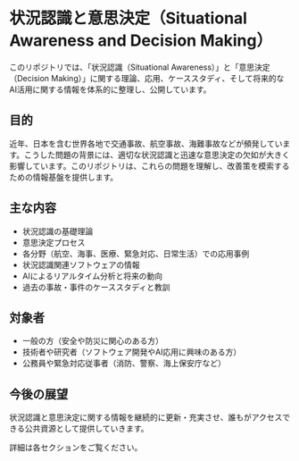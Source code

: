 # 状況認識と意思決定（Situational Awareness and Decision Making）

このリポジトリでは、「状況認識（Situational Awareness）」と「意思決定（Decision Making）」に関する理論、応用、ケーススタディ、そして将来的なAI活用に関する情報を体系的に整理し、公開しています。

## 目的

近年、日本を含む世界各地で交通事故、航空事故、海難事故などが頻発しています。こうした問題の背景には、適切な状況認識と迅速な意思決定の欠如が大きく影響しています。このリポジトリは、これらの問題を理解し、改善策を模索するための情報基盤を提供します。

## 主な内容

- 状況認識の基礎理論
- 意思決定プロセス
- 各分野（航空、海事、医療、緊急対応、日常生活）での応用事例
- 状況認識関連ソフトウェアの情報
- AIによるリアルタイム分析と将来の動向
- 過去の事故・事件のケーススタディと教訓

## 対象者

- 一般の方（安全や防災に関心のある方）
- 技術者や研究者（ソフトウェア開発やAI応用に興味のある方）
- 公務員や緊急対応従事者（消防、警察、海上保安庁など）

## 今後の展望

状況認識と意思決定に関する情報を継続的に更新・充実させ、誰もがアクセスできる公共資源として提供していきます。

詳細は各セクションをご覧ください。
